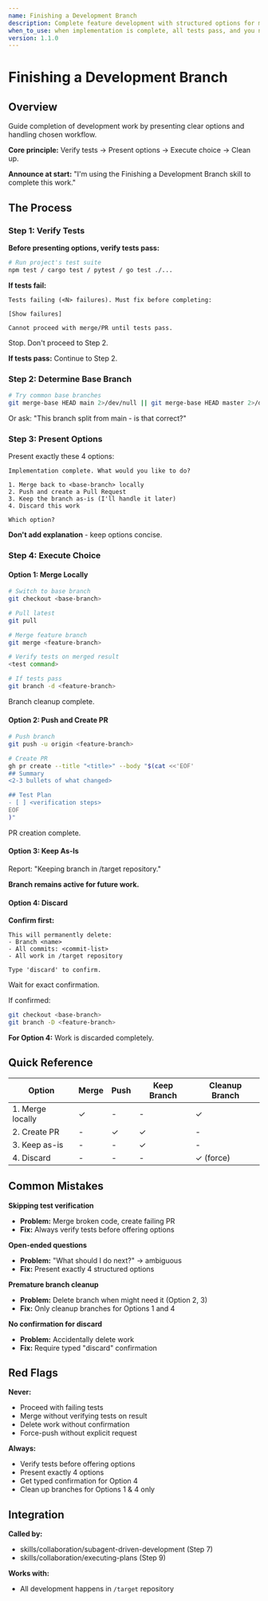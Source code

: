 ```yaml
---
name: Finishing a Development Branch
description: Complete feature development with structured options for merge, PR, or cleanup
when_to_use: when implementation is complete, all tests pass, and you need to decide how to integrate the work
version: 1.1.0
---
```


# Finishing a Development Branch

## Overview

Guide completion of development work by presenting clear options and handling chosen workflow.

**Core principle:** Verify tests → Present options → Execute choice → Clean up.

**Announce at start:** "I'm using the Finishing a Development Branch skill to complete this work."

## The Process

### Step 1: Verify Tests

**Before presenting options, verify tests pass:**

```bash
# Run project's test suite
npm test / cargo test / pytest / go test ./...
```

**If tests fail:**
```
Tests failing (<N> failures). Must fix before completing:

[Show failures]

Cannot proceed with merge/PR until tests pass.
```

Stop. Don't proceed to Step 2.

**If tests pass:** Continue to Step 2.

### Step 2: Determine Base Branch

```bash
# Try common base branches
git merge-base HEAD main 2>/dev/null || git merge-base HEAD master 2>/dev/null
```

Or ask: "This branch split from main - is that correct?"

### Step 3: Present Options

Present exactly these 4 options:

```
Implementation complete. What would you like to do?

1. Merge back to <base-branch> locally
2. Push and create a Pull Request
3. Keep the branch as-is (I'll handle it later)
4. Discard this work

Which option?
```

**Don't add explanation** - keep options concise.

### Step 4: Execute Choice

#### Option 1: Merge Locally

```bash
# Switch to base branch
git checkout <base-branch>

# Pull latest
git pull

# Merge feature branch
git merge <feature-branch>

# Verify tests on merged result
<test command>

# If tests pass
git branch -d <feature-branch>
```

Branch cleanup complete.

#### Option 2: Push and Create PR

```bash
# Push branch
git push -u origin <feature-branch>

# Create PR
gh pr create --title "<title>" --body "$(cat <<'EOF'
## Summary
<2-3 bullets of what changed>

## Test Plan
- [ ] <verification steps>
EOF
)"
```

PR creation complete.

#### Option 3: Keep As-Is

Report: "Keeping branch <name> in /target repository."

**Branch remains active for future work.**

#### Option 4: Discard

**Confirm first:**
```
This will permanently delete:
- Branch <name>
- All commits: <commit-list>
- All work in /target repository

Type 'discard' to confirm.
```

Wait for exact confirmation.

If confirmed:
```bash
git checkout <base-branch>
git branch -D <feature-branch>
```

**For Option 4:** Work is discarded completely.

## Quick Reference

| Option | Merge | Push | Keep Branch | Cleanup Branch |
|--------|-------|------|-------------|----------------|
| 1. Merge locally | ✓ | - | - | ✓ |
| 2. Create PR | - | ✓ | ✓ | - |
| 3. Keep as-is | - | - | ✓ | - |
| 4. Discard | - | - | - | ✓ (force) |

## Common Mistakes

**Skipping test verification**
- **Problem:** Merge broken code, create failing PR
- **Fix:** Always verify tests before offering options

**Open-ended questions**
- **Problem:** "What should I do next?" → ambiguous
- **Fix:** Present exactly 4 structured options

**Premature branch cleanup**
- **Problem:** Delete branch when might need it (Option 2, 3)
- **Fix:** Only cleanup branches for Options 1 and 4

**No confirmation for discard**
- **Problem:** Accidentally delete work
- **Fix:** Require typed "discard" confirmation

## Red Flags

**Never:**
- Proceed with failing tests
- Merge without verifying tests on result
- Delete work without confirmation
- Force-push without explicit request

**Always:**
- Verify tests before offering options
- Present exactly 4 options
- Get typed confirmation for Option 4
- Clean up branches for Options 1 & 4 only

## Integration

**Called by:**
- skills/collaboration/subagent-driven-development (Step 7)
- skills/collaboration/executing-plans (Step 9)

**Works with:**
- All development happens in `/target` repository
